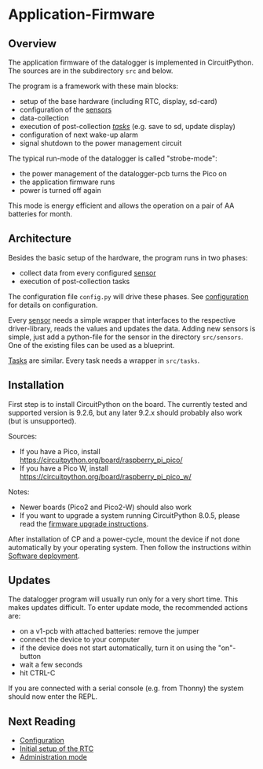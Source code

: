 Application-Firmware
====================


Overview
--------

The application firmware of the datalogger is implemented in CircuitPython.
The sources are in the subdirectory `src` and below.

The program is a framework with these main blocks:

  - setup of the base hardware (including RTC, display, sd-card)
  - configuration of the [sensors](./sensors.md)
  - data-collection
  - execution of post-collection [*tasks*](./tasks.md)
    (e.g. save to sd, update display)
  - configuration of next wake-up alarm
  - signal shutdown to the power management circuit

The typical run-mode of the datalogger is called "strobe-mode": 

  - the power management of the datalogger-pcb turns the Pico on
  - the application firmware runs
  - power is turned off again

This mode is energy efficient and allows the operation on a pair of
AA batteries for month.


Architecture
------------

Besides the basic setup of the hardware, the program runs in two phases:

  - collect data from every configured [sensor](./sensors.md)
  - execution of post-collection tasks

The configuration file `config.py` will drive these phases. See
[configuration](./configuration.md) for details on configuration.

Every [sensor](./sensors.md) needs a simple wrapper that interfaces to
the respective driver-library, reads the values and updates the
data. Adding new sensors is simple, just add a python-file for the
sensor in the directory `src/sensors`. One of the existing files can
be used as a blueprint.

[Tasks](./tasks.md) are similar. Every task needs a wrapper in `src/tasks`.


Installation
------------

First step is to install CircuitPython on the board. The currently tested
and supported version is 9.2.6, but any later 9.2.x should probably
also work (but is unsupported).

Sources:

  - If you have a Pico, install  
    <https://circuitpython.org/board/raspberry_pi_pico/>
  - If you have a Pico W, install  
    <https://circuitpython.org/board/raspberry_pi_pico_w/>

Notes:

  - Newer boards (Pico2 and Pico2-W) should also work
  - If you want to upgrade a system running CircuitPython 8.0.5,
    please read the [firmware upgrade instructions](./firmware_upgrade.md).

After installation of CP and a power-cycle, mount the device if not done
automatically by your operating system. Then follow the instructions
within [Software deployment](./deployment.md).


Updates
-------

The datalogger program will usually run only for a very short time. This
makes updates difficult. To enter update mode, the recommended actions are:

  - on a v1-pcb with attached batteries: remove the jumper
  - connect the device to your computer
  - if the device does not start automatically, turn it on
    using the "on"-button
  - wait a few seconds
  - hit CTRL-C

If you are connected with a serial console (e.g. from Thonny) the system
should now enter the REPL.


Next Reading
------------

  - [Configuration](./configuration.md)
  - [Initial setup of the RTC](./rtc_setup.md) 
  - [Administration mode](./admin_mode.md)
